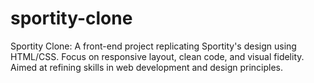 # sportity-clone
Sportity Clone: A front-end project replicating Sportity's design using HTML/CSS. Focus on responsive layout, clean code, and visual fidelity. Aimed at refining skills in web development and design principles.
